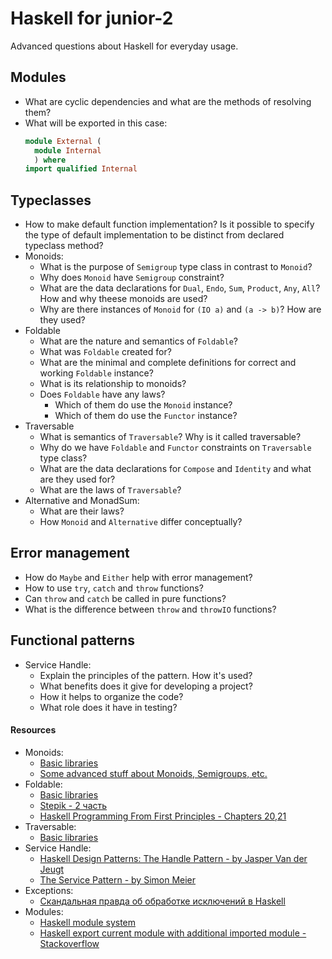 # Haskell for junior-2

Advanced questions about Haskell for everyday usage.

## Modules

* What are cyclic dependencies and what are the methods of resolving them?
* What will be exported in this case:
  ```haskell
  module External (
    module Internal
    ) where
  import qualified Internal
  ```

## Typeclasses

* How to make default function implementation?
  Is it possible to specify the type of default implementation to be distinct from declared typeclass method?
* Monoids:
  * What is the purpose of `Semigroup` type class in contrast to `Monoid`?
  * Why does `Monoid` have `Semigroup` constraint?
  * What are the data declarations for `Dual`, `Endo`, `Sum`, `Product`, `Any`, `All`?
    How and why theese monoids are used?
  * Why are there instances of `Monoid` for `(IO a)` and `(a -> b)`?
  How are they used?
* Foldable
  * What are the nature and semantics of `Foldable`?
  * What was `Foldable` created for?
  * What are the minimal and complete definitions for correct and working `Foldable` instance?
  * What is its relationship to monoids?
  * Does `Foldable` have any laws?
    * Which of them do use the `Monoid` instance?
    * Which of them do use the `Functor` instance?
* Traversable
  * What is semantics of `Traversable`? Why is it called traversable?
  * Why do we have `Foldable` and `Functor` constraints on `Traversable` type class?
  * What are the data declarations for `Compose` and `Identity` and what are they used for?
  * What are the laws of `Traversable`?
* Alternative and MonadSum:
  * What are their laws?
  * How `Monoid` and `Alternative` differ conceptually?

## Error management

* How do `Maybe` and `Either` help with error management?
* How to use `try`, `catch` and `throw` functions?
* Can `throw` and `catch` be called in pure functions?
* What is the difference between `throw` and `throwIO` functions?

## Functional patterns

* Service Handle:
  * Explain the principles of the pattern. How it's used?
  * What benefits does it give for developing a project?
  * How it helps to organize the code?
  * What role does it have in testing?

#### Resources

* Monoids:
  * [Basic libraries](http://hackage.haskell.org/package/base-4.12.0.0/docs/Data-Monoid.html)
  * [Some advanced stuff about Monoids, Semigroups, etc.](https://medium.com/@stackdoesnotwork/magical-monoids-50da92b069f4)
* Foldable:
  * [Basic libraries](http://hackage.haskell.org/package/base-4.12.0.0/docs/Data-Foldable.html)
  * [Stepik - 2 часть](https://stepik.org/course/693/syllabus)
  * [Haskell Programming From First Principles - Chapters 20,21](https://haskellbook.com)
* Traversable:
  * [Basic libraries](http://hackage.haskell.org/package/base-4.12.0.0/docs/Data-Traversable.html)
* Service Handle:
  * [Haskell Design Patterns: The Handle Pattern - by Jasper Van der Jeugt](https://jaspervdj.be/posts/2018-03-08-handle-pattern.html)
  * [The Service Pattern - by Simon Meier](https://www.schoolofhaskell.com/user/meiersi/the-service-pattern)
* Exceptions:
  * [Скандальная правда об обработке исключений в Haskell](https://eax.me/haskell-exceptions/)
* Modules:
  * [Haskell module system](https://ro-che.info/articles/2012-12-25-haskell-module-system-p1)
  * [Haskell export current module with additional imported module - Stackoverflow](https://stackoverflow.com/questions/18035458/haskell-export-current-module-with-additional-imported-module)